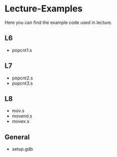 # Lecture-Examples

Here you can find the example code used in lecture.

## L6

- popcnt1.s

## L7

- popcnt2.s
- popcnt3.s

## L8

- mov.s
- movend.s
- movex.s

## General

- setup.gdb
